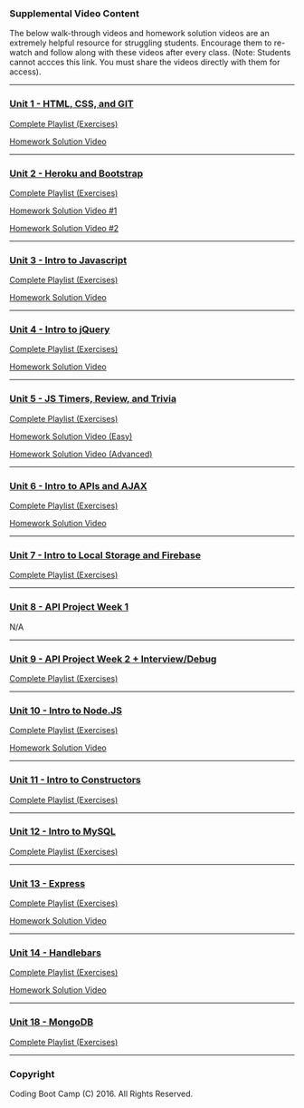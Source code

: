 ### Supplemental Video Content

The below walk-through videos and homework solution videos are an extremely helpful resource for struggling students. Encourage them to re-watch and follow along with these videos after every class. (Note: Students cannot accces this link. You must share the videos directly with them for access).

------

### [Unit 1 - HTML, CSS, and GIT](class-content/01-html-css-three-days)

[Complete Playlist (Exercises)](https://www.youtube.com/playlist?list=PLgJ8UgkiorClK-ZG5jYqbdgOD2DRHROkT)

[Homework Solution Video](https://youtu.be/qMbCiVYQLCU)

------

### [Unit 2 - Heroku and Bootstrap](class-content/02-html-css-bootstrap-three-days)

[Complete Playlist (Exercises)](https://www.youtube.com/playlist?list=PLgJ8UgkiorCkLBEm5V0IzuhjdWBeKvrOC)

[Homework Solution Video #1](https://youtu.be/jF0kIhpX6tk)

[Homework Solution Video #2](https://youtu.be/C3cMAcsv1Lg)

----

### [Unit 3 - Intro to Javascript](class-content/03-intro-js-hangman-dom)

[Complete Playlist (Exercises)](https://www.youtube.com/playlist?list=PLgJ8UgkiorCmEChEWfh7sxPvQwYAx3Kt0)

[Homework Solution Video](https://youtu.be/cgdmOR15cn4)

----

### [Unit 4 - Intro to jQuery](class-content/04-jquery-rpg)

[Complete Playlist (Exercises)](https://www.youtube.com/playlist?list=PLgJ8UgkiorCn05TQ1Ui8_lTnhizYcEFX7)

[Homework Solution Video](https://youtu.be/ki36iUBbCDY)

----

### [Unit 5 - JS Timers, Review, and Trivia ](class-content/05-timers-trivia)

[Complete Playlist (Exercises)](https://www.youtube.com/playlist?list=PLgJ8UgkiorCncwPdhG7Z7A2HOAKcnmIQr)

[Homework Solution Video (Easy)](https://www.youtube.com/watch?v=3eWhkc_u5rE&index=6&list=PLgJ8UgkiorClJwRrLq8f9QuzgTflJoeH2)

[Homework Solution Video (Advanced)](https://youtu.be/KndV7UxLpnk)

----

### [Unit 6 - Intro to APIs and AJAX](class-content/06-ajax)

[Complete Playlist (Exercises)](https://www.youtube.com/playlist?list=PLgJ8UgkiorCmRwLl7YKfFxmNySuAhNdmC)

[Homework Solution Video](https://www.youtube.com/watch?v=V67yKAonLa4&list=PLgJ8UgkiorClJwRrLq8f9QuzgTflJoeH2&index=8)

----

### [Unit 7 - Intro to Local Storage and Firebase](class-content/07-firebase/)

[Complete Playlist (Exercises)](https://www.youtube.com/playlist?list=PLgJ8UgkiorCkg74BLGZkgtJsRDQX51YbU)

----

### [Unit 8 - API Project Week 1](class-content/08-api-project)

N/A

----

### [Unit 9 - API Project Week 2 + Interview/Debug](class-content/09-debugging)

[Complete Playlist (Exercises)](https://www.youtube.com/playlist?list=PLgJ8UgkiorClkfaUS1W52Sr7-TqlOEDYU)

----

### [Unit 10 - Intro to Node.JS](class-content/10-intro-node-three-days)

[Complete Playlist (Exercises)](https://www.youtube.com/playlist?list=PLgJ8UgkiorCnevQjLViL_kxpU30eIJFu7)

[Homework Solution Video](https://www.youtube.com/watch?v=1-k08YfQbec&list=PLgJ8UgkiorClJwRrLq8f9QuzgTflJoeH2&index=9)

--------

### [Unit 11 - Intro to Constructors](class-content/11-intro-constructors-two-days)

[Complete Playlist (Exercises)](https://www.youtube.com/playlist?list=PLgJ8UgkiorClIZdJL_PasNdUR0yWjBCBP)

--------

### [Unit 12 - Intro to MySQL](class-content/12-mysql-three-days)

[Complete Playlist (Exercises)](https://www.youtube.com/playlist?list=PLgJ8UgkiorCncqIRVifiwiP7VoMpcCq0V)

--------

### [Unit 13 - Express](class-content/13-node-express-web-server)

[Complete Playlist (Exercises)](https://www.youtube.com/playlist?list=PLgJ8UgkiorCmI_wKKVt5FlkTG63sQF6rr)

[Homework Solution Video](https://www.youtube.com/watch?v=1mS5w2KOdcQ)

--------

### [Unit 14 - Handlebars](class-content/14-node-express-handlebars)

[Complete Playlist (Exercises)](https://www.youtube.com/watch?v=cMAIbAJcvZo&list=PLgJ8UgkiorCk9lJ4G-uQkCyGeKlquugNI)

[Homework Solution Video](https://www.youtube.com/watch?v=pieNMQU3oDw)

--------

### [Unit 18 - MongoDB](class-content/18-mongo-db)

[Complete Playlist (Exercises)](https://www.youtube.com/watch?v=Ci1bui7w75k&list=PLgJ8UgkiorCk7zT1kKGwSogEcJbVBzzH8)

--------

### Copyright
Coding Boot Camp (C) 2016. All Rights Reserved.
